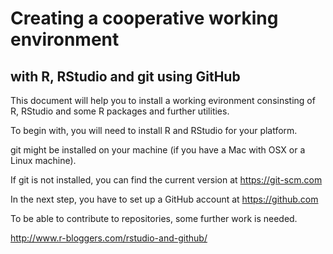 # Creating a cooperative working environment

## with R, RStudio and git using GitHub

This document will help you to install a working evironment consinsting of R, RStudio and some R packages and further utilities.


To begin with, you will need to install R and RStudio for your platform.

git might be installed on your machine (if you have a Mac with OSX or a Linux machine).

If git is not installed, you can find the current version at https://git-scm.com

In the next step, you have to set up a GitHub account at https://github.com


To be able to contribute to repositories, some further work is needed.


http://www.r-bloggers.com/rstudio-and-github/
